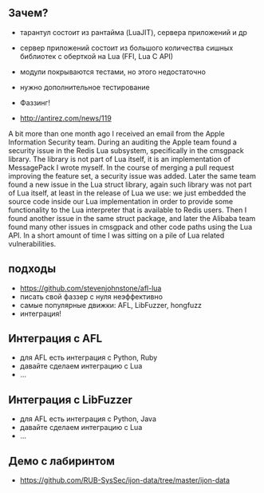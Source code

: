 ## Зачем?

- тарантул состоит из рантайма (LuaJIT), сервера приложений и др
- сервер приложений состоит из большого количества сишных библиотек с оберткой на Lua (FFI, Lua C API)
- модули покрываются тестами, но этого недостаточно
- нужно дополнительное тестирование
- Фаззинг!

- http://antirez.com/news/119

A bit more than one month ago I received an email from the Apple Information
Security team. During an auditing the Apple team found a security issue in the
Redis Lua subsystem, specifically in the cmsgpack library. The library is not
part of Lua itself, it is an implementation of MessagePack I wrote myself. In
the course of merging a pull request improving the feature set, a security
issue was added. Later the same team found a new issue in the Lua struct
library, again such library was not part of Lua itself, at least in the release
of Lua we use: we just embedded the source code inside our Lua implementation
in order to provide some functionality to the Lua interpreter that is available
to Redis users. Then I found another issue in the same struct package, and
later the Alibaba team found many other issues in cmsgpack and other code paths
using the Lua API. In a short amount of time I was sitting on a pile of Lua
related vulnerabilities.

## подходы

- https://github.com/stevenjohnstone/afl-lua
- писать свой фаззер с нуля неэффективно
- самые популярные движки: AFL, LibFuzzer, hongfuzz
- интеграция!

## Интеграция с AFL

- для AFL есть интеграция с Python, Ruby
- давайте сделаем интеграцию с Lua
- ...

## Интеграция с LibFuzzer

- для AFL есть интеграция с Python, Java
- давайте сделаем интеграцию с Lua
- ...

## Демо с лабиринтом

- https://github.com/RUB-SysSec/ijon-data/tree/master/ijon-data
